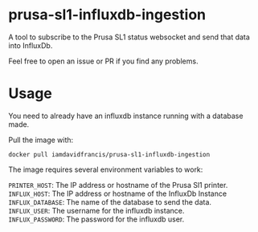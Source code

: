 # prusa-sl1-influxdb-ingestion

A tool to subscribe to the Prusa SL1 status websocket and send that data into InfluxDb. 

Feel free to open an issue or PR if you find any problems.

# Usage

You need to already have an influxdb instance running with a database made.

Pull the image with:
```
docker pull iamdavidfrancis/prusa-sl1-influxdb-ingestion
```

The image requires several environment variables to work:

`PRINTER_HOST`: The IP address or hostname of the Prusa Sl1 printer.   
`INFLUX_HOST`: The IP address or hostname of the InfluxDb Instance   
`INFLUX_DATABASE`: The name of the database to send the data.   
`INFLUX_USER`: The username for the influxdb instance.   
`INFLUX_PASSWORD`: The password for the influxdb user.
